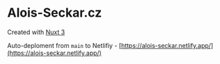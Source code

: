 # Alois-Seckar.cz

Created with [Nuxt 3](https://v3.nuxtjs.org)

Auto-deploment  from `main` to Netlifiy - [https://alois-seckar.netlify.app/](https://alois-seckar.netlify.app/)
